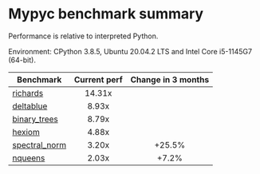 # Mypyc benchmark summary

Performance is relative to interpreted Python.

Environment: CPython 3.8.5, Ubuntu 20.04.2 LTS and Intel Core i5-1145G7 (64-bit).

| Benchmark | Current perf | Change in 3 months |
| --- | :---: | :---: |
| [richards](benchmarks/richards.md) | 14.31x |  |
| [deltablue](benchmarks/deltablue.md) | 8.93x |  |
| [binary_trees](benchmarks/binary_trees.md) | 8.79x |  |
| [hexiom](benchmarks/hexiom.md) | 4.88x |  |
| [spectral_norm](benchmarks/spectral_norm.md) | 3.20x | +25.5% |
| [nqueens](benchmarks/nqueens.md) | 2.03x | +7.2% |
